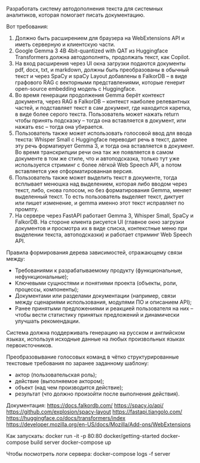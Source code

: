 Разработать систему автодополнения текста для системных аналитиков, которая помогает писать документацию.

Вот требования:
1. Должно быть расширением для браузера на WebExtensions API и иметь серверную и клиентскую части.
2. Google Gemma 3 4B 4bit-quantized with QAT из Huggingface Transformers должна автодополнять, продолжать текст, как Copilot.
3. На вход расширения через UI окна загрузки подаются документы pdf, docx, txt, и markdown, должны быть преобразованы в обычный текст и через SpaCy и spaCy Layout добавлены в FalkorDB – в виде графового RAG с векторными представлениями, которые генерит open-source embedding модель с Huggingface.
4. Во время генерации продолжения Gemma берёт контекст документа, через RAG в FalkorDB – контекст наиболее релевантных частей, и подставляет текст в сам документ, где находится каретка, в виде более серого текста. Пользователь может нажать return чтобы принять подсказку – тогда она вставляется в документ, или нажать esc – тогда она убирается.
5. Пользователь также может использовать голосовой ввод для ввода текста: Whisper Small с Huggingface переводит речь в текст, далее эту речь форматирует Gemma 3, и тогда она вставляется в документ. Во время транскрипции речи она так же появляется в самом документе в том же стиле, что и автоподсказка, только тут уже используется стриминг с более лёгкой Web Speech API, а потом вставляется уже отформатированная версия.
6. Пользователь также может выделить текст в документе, тогда всплывает менюшка над выделением, которая либо вводом через текст, либо, снова голосом, но без форматирования Gemma, меняет выделенный текст. То есть пользователь выделяет текст, диктует или пишет изменение, и gemma именно этот текст исправляет по промпту.
7. На сервере через FastAPI работает Gemma 3, Whisper Small, SpaCy и FalkorDB. На стороне клиента рисуется UI (главное окно загрузки документов и просмотра их в виде списка, контекстные меню при выделении текста, автоподсказки) и работает стриминг Web Speech API.

Правила формирования дерева зависимостей, отражающему связи между:
* Требованиями к разрабатываемому продукту (функциональные, нефункциональные);
* Ключевыми сущностями и понятиями проекта (объекты, роли, процессы, компоненты);
* Документами или разделами документации (например, связи между сценариями использования, модулями ПО и описанием API);
* Ранее принятыми предложениями и реакцией пользователя на них – чтобы вести статистику принятых предложений и динамически улучшать рекомендации.

Система должна поддерживать генерацию на русском и английском языках, используя исходные данные на любых произвольных языках первоисточников. 

Преобразовывание голосовых команд в чётко структурированные текстовые требования по заранее заданному шаблону:
* актор (пользовательская роль);
* действие (выполняемое актором);
* объект (над чем производится действие);
* результат (что должно произойти после выполнения действия).

Документация:
https://docs.falkordb.com/
https://spacy.io/api/
https://github.com/explosion/spacy-layout
https://fastapi.tiangolo.com/
https://huggingface.co/docs/transformers/index
https://developer.mozilla.org/en-US/docs/Mozilla/Add-ons/WebExtensions

Как запускать:
docker run -it -p 80:80 docker/getting-started
docker-compose build server
docker-compose up

Чтобы посмотреть логи сервера:
docker-compose logs -f server
